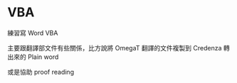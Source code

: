 VBA
===

練習寫 Word VBA

主要跟翻譯部文件有些關係，比方說將 OmegaT 翻譯的文件複製到 Credenza 轉出來的 Plain word

或是協助 proof reading
